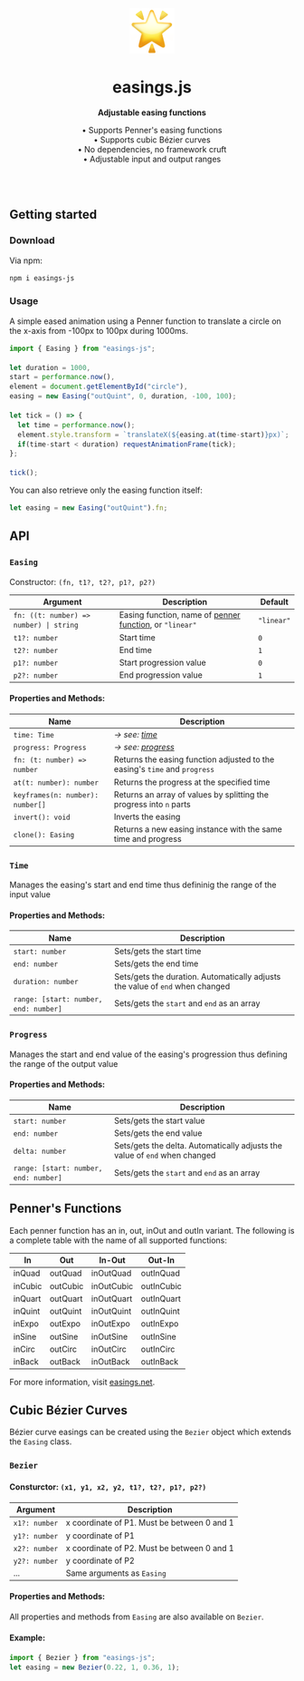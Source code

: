 <div align="center">
  <img width="80" src="star.png"/>
  <h1>easings.js</h1>
  <p><b>Adjustable easing functions</b></p>
  <p>
    • Supports Penner's easing functions<br/>
    • Supports cubic Bézier curves<br/>
    • No dependencies, no framework cruft<br/>
    • Adjustable input and output ranges<br/>
  </p>
</div>

<br/>
<br/>

## Getting started

### Download

Via npm:

```bash
npm i easings-js
```

### Usage

A simple eased animation using a Penner function to translate a circle on the x-axis from -100px to 100px during 1000ms.

```javascript
import { Easing } from "easings-js";

let duration = 1000,
start = performance.now(),
element = document.getElementById("circle"),
easing = new Easing("outQuint", 0, duration, -100, 100);

let tick = () => {
  let time = performance.now();
  element.style.transform = `translateX(${easing.at(time-start)}px)`;
  if(time-start < duration) requestAnimationFrame(tick);
};

tick();
```

You can also retrieve only the easing function itself:

```javascript
let easing = new Easing("outQuint").fn;
```

## API

### `Easing`

Constructor: `(fn, t1?, t2?, p1?, p2?)`

| Argument                                | Description                                                                   | Default    |
| --------------------------------------- | ----------------------------------------------------------------------------- | ---------- |
| `fn: ((t: number) => number) \| string` | Easing function, name of [penner function](#penners-functions), or `"linear"` | `"linear"` |
| `t1?: number`                           | Start time                                                                    | `0`        |
| `t2?: number`                           | End time                                                                      | `1`        |
| `p1?: number`                           | Start progression value                                                       | `0`        |
| `p2?: number`                           | End progression value                                                         | `1`        |

#### Properties and Methods:

| Name                             | Description                                                                |
| -------------------------------- | -------------------------------------------------------------------------- |
| `time: Time`                     | *→ see: [time](#time)*                                                     |
| `progress: Progress`             | *→ see: [progress](#progress)*                                             |
| `fn: (t: number) => number`      | Returns the easing function adjusted to the easing's `time` and `progress` |
| `at(t: number): number`          | Returns the progress at the specified time                                 |
| `keyframes(n: number): number[]` | Returns an array of values by splitting the progress into `n` parts        |
| `invert(): void`                 | Inverts the easing                                                         |
| `clone(): Easing`                | Returns a new easing instance with the same time and progress              |

### `Time`

Manages the easing's start and end time thus defininig the range of the input value

#### Properties and Methods:

| Name                                  | Description                                                                   |
| ------------------------------------- | ----------------------------------------------------------------------------- |
| `start: number`                       | Sets/gets the start time                                                      |
| `end: number`                         | Sets/gets the end time                                                        |
| `duration: number`                    | Sets/gets the duration. Automatically adjusts the value of `end` when changed |
| `range: [start: number, end: number]` | Sets/gets the `start` and `end` as an array                                   |

### `Progress`

Manages the start and end value of the easing's progression thus defining the range of the output value

#### Properties and Methods:

| Name                                  | Description                                                                |
| ------------------------------------- | -------------------------------------------------------------------------- |
| `start: number`                       | Sets/gets the start value                                                  |
| `end: number`                         | Sets/gets the end value                                                    |
| `delta: number`                       | Sets/gets the delta. Automatically adjusts the value of `end` when changed |
| `range: [start: number, end: number]` | Sets/gets the `start` and `end` as an array                                |

## Penner's Functions 

Each penner function has an in, out, inOut and outIn variant. The following is a complete table with the name of all supported functions:

| In      | Out      | In-Out     | Out-In     |
| ------- | -------- | ---------- | ---------- |
| inQuad  | outQuad  | inOutQuad  | outInQuad  |
| inCubic | outCubic | inOutCubic | outInCubic |
| inQuart | outQuart | inOutQuart | outInQuart |
| inQuint | outQuint | inOutQuint | outInQuint |
| inExpo  | outExpo  | inOutExpo  | outInExpo  |
| inSine  | outSine  | inOutSine  | outInSine  |
| inCirc  | outCirc  | inOutCirc  | outInCirc  |
| inBack  | outBack  | inOutBack  | outInBack  |

For more information, visit [easings.net](https://easings.net/).

## Cubic Bézier Curves 

Bézier curve easings can be created using the `Bezier` object which extends the `Easing` class.

### `Bezier`

#### Consturctor: `(x1, y1, x2, y2, t1?, t2?, p1?, p2?)`

| Argument      | Description                                 |
| ------------- | ------------------------------------------- |
| `x1?: number` | x coordinate of P1. Must be between 0 and 1 |
| `y1?: number` | y coordinate of P1                          |
| `x2?: number` | x coordinate of P2. Must be between 0 and 1 |
| `y2?: number` | y coordinate of P2                          |
| ...           | Same arguments as `Easing`                  |

#### Properties and Methods:

All properties and methods from `Easing` are also available on `Bezier`.

#### Example:

```javascript
import { Bezier } from "easings-js";
let easing = new Bezier(0.22, 1, 0.36, 1);
```